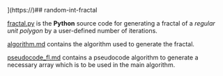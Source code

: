](https://)## random-int-fractal

[fractal.py](https://github.com/vector119/random-int-fractal/blob/main/fractal.py) is the **Python** source code for generating a fractal of a _regular unit polygon_ by a user-defined number of iterations.

[algorithm.md](https://github.com/vector119/random-int-fractal/blob/main/algorithm.md) contains the algorithm used to generate the fractal.

[pseudocode_fl.md](https://github.com/vector119/random-int-fractal/blob/main/pseudocode_fl.md) contains a pseudocode algorithm to generate a necessary array which is to be used in the main algorithm.

